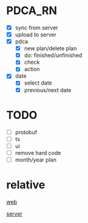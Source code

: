# PDCA_RN

 - [x] sync from server
 - [x] upload to server
 - [x] pdca
    - [x] new plan/delete plan
    - [x] do: finished/unfinished
    - [x] check
    - [x] action
 - [x] date
    - [x] select date
    - [x] previous/next date

# TODO

 - [ ] protobuf
 - [ ] ts
 - [ ] ui
 - [ ] remove hard code
 - [ ] month/year plan

# relative

[web](https://github.com/CroMarmot/pdca_web)

[server](https://github.com/CroMarmot/pdca_server)
